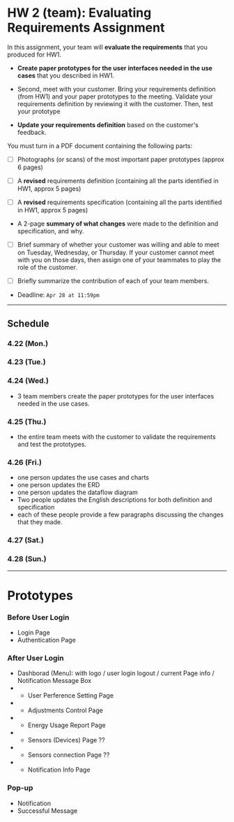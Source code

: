 # HW 2 (team):  Evaluating Requirements Assignment

In this assignment, your team will **evaluate the requirements** that you produced for HW1.

- **Create paper prototypes for the user interfaces needed in the use cases** that you described in HW1. 

- Second, meet with your customer. Bring your requirements definition (from HW1) and your paper prototypes to the meeting. Validate your requirements definition by reviewing it with the customer. Then, test your prototype



- **Update your requirements definition** based on the customer's feedback. 

You must turn in a PDF document containing the following parts:

- [ ] Photographs (or scans) of the most important paper prototypes (approx 6 pages)

- [ ] A **revised** requirements definition (containing all the parts identified in HW1,
approx 5 pages)

- [ ] A **revised** requirements specification (containing all the parts identified in HW1, approx 5 pages)

- A 2-page **summary of what changes** were made to the definition and specification,
and why.

- [ ] Brief summary of whether your customer was willing and able to meet on Tuesday, Wednesday, or Thursday. If your customer cannot meet with you on those days, then assign one of your teammates to play the role of the customer.

- [ ] Briefly summarize the contribution of each of your team members.


- Deadline: `Apr 28 at 11:59pm`

***

## Schedule

### 4.22 (Mon.)



### 4.23 (Tue.)



### 4.24 (Wed.)

- 3 team members create the paper prototypes for the user interfaces needed in the use cases.


### 4.25 (Thu.)

- the entire team meets with the customer to validate the requirements and test the prototypes.


### 4.26 (Fri.)

- one person updates the use cases and charts
- one person updates the ERD
- one person updates the dataflow diagram 
- Two people updates the English descriptions for both definition and specification
- each of these people provide a few paragraphs discussing the changes that they made. 

### 4.27 (Sat.)



### 4.28 (Sun.)


***

# Prototypes

### Before User Login

- Login Page
- Authentication Page

### After User Login

- Dashborad (Menu): with logo / user login logout / current Page info / Notification Message Box
- - User Perference Setting Page
- - Adjustments Control Page
- - Energy Usage Report Page
- - Sensors (Devices) Page ??
- - Sensors connection Page ??
- - Notification Info Page

### Pop-up

- Notification
- Successful Message